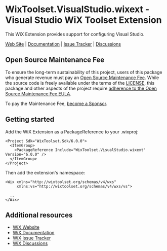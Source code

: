 # WixToolset.VisualStudio.wixext - Visual Studio WiX Toolset Extension

This WiX Extension provides support for configuring Visual Studio.

[Web Site][web] | [Documentation][docs] | [Issue Tracker][issues] | [Discussions][discussions]


## Open Source Maintenance Fee

To ensure the long-term sustainability of this project, users of this package who generate revenue must pay an [Open Source Maintenance Fee][osmf]. While the source code is freely available under the terms of the [LICENSE][license], this package and other aspects of the project require [adherence to the Open Source Maintenance Fee EULA][eula].

To pay the Maintenance Fee, [become a Sponsor](https://github.com/sponsors/wixtoolset).


## Getting started

Add the WiX Extension as a PackageReference to your .wixproj:

```
<Project Sdk="WixToolset.Sdk/6.0.0">
  <ItemGroup>
    <PackageReference Include="WixToolset.VisualStudio.wixext" Version="6.0.0" />
  </ItemGroup>
</Project>
```

Then add the extension's namespace:

```
<Wix xmlns="http://wixtoolset.org/schemas/v4/wxs"
     xmlns:vs="http://wixtoolset.org/schemas/v4/wxs/vs">

  ..
</Wix>
```

## Additional resources

* [WiX Website][web]
* [WiX Documentation][docs]
* [WiX Issue Tracker][issues]
* [WiX Discussions][discussions]


[web]: https://www.firegiant.com/wixtoolset/
[docs]: https://docs.firegiant.com/wixtoolset/
[issues]: https://github.com/wixtoolset/issues/issues
[discussions]: https://github.com/orgs/wixtoolset/discussions
[sdk]: https://www.nuget.org/packages/WixToolset.Sdk/
[osmf]: https://opensourcemaintenancefee.org/
[license]: https://github.com/wixtoolset/wix/blob/main/LICENSE.TXT
[eula]: https://github.com/wixtoolset/wix/blob/main/OSMFEULA.txt
